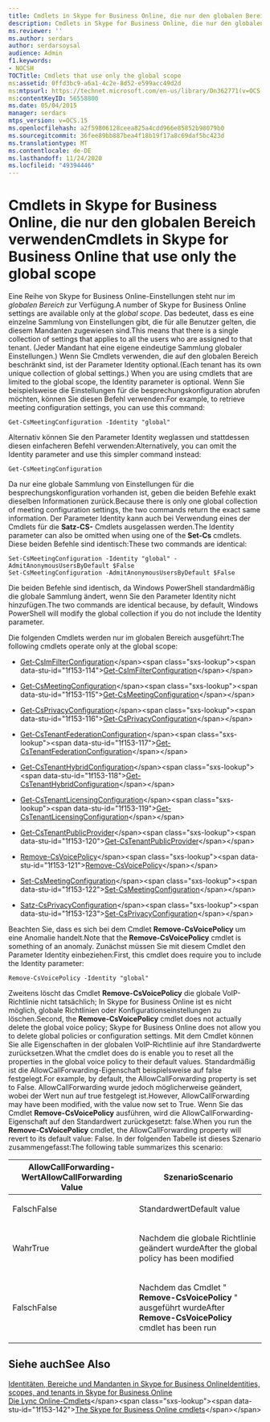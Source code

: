 ```yaml
---
title: Cmdlets in Skype for Business Online, die nur den globalen Bereich verwenden
description: Cmdlets in Skype for Business Online, die nur den globalen Bereich verwenden.
ms.reviewer: ''
ms.author: serdars
author: serdarsoysal
audience: Admin
f1.keywords:
- NOCSH
TOCTitle: Cmdlets that use only the global scope
ms:assetid: 0ffd3bc9-a6a1-4c2e-8d52-e599acc49d2d
ms:mtpsurl: https://technet.microsoft.com/en-us/library/Dn362771(v=OCS.15)
ms:contentKeyID: 56558800
ms.date: 05/04/2015
manager: serdars
mtps_version: v=OCS.15
ms.openlocfilehash: a2f59806128ceea825a4cdd966e85852b98079b0
ms.sourcegitcommit: 36fee89bb887bea4f18b19f17a8c69daf5bc423d
ms.translationtype: MT
ms.contentlocale: de-DE
ms.lasthandoff: 11/24/2020
ms.locfileid: "49394446"
---
```

# <a name="cmdlets-in-skype-for-business-online-that-use-only-the-global-scope"></a><span data-ttu-id="1f153-103">Cmdlets in Skype for Business Online, die nur den globalen Bereich verwenden</span><span class="sxs-lookup"><span data-stu-id="1f153-103">Cmdlets in Skype for Business Online that use only the global scope</span></span>

 


<span data-ttu-id="1f153-104">Eine Reihe von Skype for Business Online-Einstellungen steht nur im *globalen Bereich* zur Verfügung.</span><span class="sxs-lookup"><span data-stu-id="1f153-104">A number of Skype for Business Online settings are available only at the *global scope*.</span></span> <span data-ttu-id="1f153-105">Das bedeutet, dass es eine einzelne Sammlung von Einstellungen gibt, die für alle Benutzer gelten, die diesem Mandanten zugewiesen sind.</span><span class="sxs-lookup"><span data-stu-id="1f153-105">This means that there is a single collection of settings that applies to all the users who are assigned to that tenant.</span></span> <span data-ttu-id="1f153-106">(Jeder Mandant hat eine eigene eindeutige Sammlung globaler Einstellungen.) Wenn Sie Cmdlets verwenden, die auf den globalen Bereich beschränkt sind, ist der Parameter Identity optional.</span><span class="sxs-lookup"><span data-stu-id="1f153-106">(Each tenant has its own unique collection of global settings.) When you are using cmdlets that are limited to the global scope, the Identity parameter is optional.</span></span> <span data-ttu-id="1f153-107">Wenn Sie beispielsweise die Einstellungen für die besprechungskonfiguration abrufen möchten, können Sie diesen Befehl verwenden:</span><span class="sxs-lookup"><span data-stu-id="1f153-107">For example, to retrieve meeting configuration settings, you can use this command:</span></span>

    Get-CsMeetingConfiguration -Identity "global"

<span data-ttu-id="1f153-108">Alternativ können Sie den Parameter Identity weglassen und stattdessen diesen einfacheren Befehl verwenden:</span><span class="sxs-lookup"><span data-stu-id="1f153-108">Alternatively, you can omit the Identity parameter and use this simpler command instead:</span></span>

    Get-CsMeetingConfiguration

<span data-ttu-id="1f153-109">Da nur eine globale Sammlung von Einstellungen für die besprechungskonfiguration vorhanden ist, geben die beiden Befehle exakt dieselben Informationen zurück.</span><span class="sxs-lookup"><span data-stu-id="1f153-109">Because there is only one global collection of meeting configuration settings, the two commands return the exact same information.</span></span> <span data-ttu-id="1f153-110">Der Parameter Identity kann auch bei Verwendung eines der Cmdlets für die **Satz-CS-** Cmdlets ausgelassen werden.</span><span class="sxs-lookup"><span data-stu-id="1f153-110">The Identity parameter can also be omitted when using one of the **Set-Cs** cmdlets.</span></span> <span data-ttu-id="1f153-111">Diese beiden Befehle sind identisch:</span><span class="sxs-lookup"><span data-stu-id="1f153-111">These two commands are identical:</span></span>

    Set-CsMeetingConfiguration -Identity "global" -AdmitAnonymousUsersByDefault $False
    Set-CsMeetingConfiguration -AdmitAnonymousUsersByDefault $False

<span data-ttu-id="1f153-112">Die beiden Befehle sind identisch, da Windows PowerShell standardmäßig die globale Sammlung ändert, wenn Sie den Parameter Identity nicht hinzufügen.</span><span class="sxs-lookup"><span data-stu-id="1f153-112">The two commands are identical because, by default, Windows PowerShell will modify the global collection if you do not include the Identity parameter.</span></span>

<span data-ttu-id="1f153-113">Die folgenden Cmdlets werden nur im globalen Bereich ausgeführt:</span><span class="sxs-lookup"><span data-stu-id="1f153-113">The following cmdlets operate only at the global scope:</span></span>

  - <span data-ttu-id="1f153-114">[Get-CsImFilterConfiguration](https://technet.microsoft.com/library/gg398980\(v=ocs.15\))</span><span class="sxs-lookup"><span data-stu-id="1f153-114">[Get-CsImFilterConfiguration](https://technet.microsoft.com/library/gg398980\(v=ocs.15\))</span></span>

  - <span data-ttu-id="1f153-115">[Get-CsMeetingConfiguration](https://technet.microsoft.com/library/gg425875\(v=ocs.15\))</span><span class="sxs-lookup"><span data-stu-id="1f153-115">[Get-CsMeetingConfiguration](https://technet.microsoft.com/library/gg425875\(v=ocs.15\))</span></span>

  - <span data-ttu-id="1f153-116">[Get-CsPrivacyConfiguration](https://technet.microsoft.com/library/gg413002\(v=ocs.15\))</span><span class="sxs-lookup"><span data-stu-id="1f153-116">[Get-CsPrivacyConfiguration](https://technet.microsoft.com/library/gg413002\(v=ocs.15\))</span></span>

  - <span data-ttu-id="1f153-117">[Get-CsTenantFederationConfiguration](https://technet.microsoft.com/library/jj994072\(v=ocs.15\))</span><span class="sxs-lookup"><span data-stu-id="1f153-117">[Get-CsTenantFederationConfiguration](https://technet.microsoft.com/library/jj994072\(v=ocs.15\))</span></span>

  - <span data-ttu-id="1f153-118">[Get-CsTenantHybridConfiguration](https://technet.microsoft.com/library/jj994034\(v=ocs.15\))</span><span class="sxs-lookup"><span data-stu-id="1f153-118">[Get-CsTenantHybridConfiguration](https://technet.microsoft.com/library/jj994034\(v=ocs.15\))</span></span>

  - <span data-ttu-id="1f153-119">[Get-CsTenantLicensingConfiguration](https://technet.microsoft.com/library/dn362770\(v=ocs.15\))</span><span class="sxs-lookup"><span data-stu-id="1f153-119">[Get-CsTenantLicensingConfiguration](https://technet.microsoft.com/library/dn362770\(v=ocs.15\))</span></span>

  - <span data-ttu-id="1f153-120">[Get-CsTenantPublicProvider](https://technet.microsoft.com/library/jj994016\(v=ocs.15\))</span><span class="sxs-lookup"><span data-stu-id="1f153-120">[Get-CsTenantPublicProvider](https://technet.microsoft.com/library/jj994016\(v=ocs.15\))</span></span>

  - <span data-ttu-id="1f153-121">[Remove-CsVoicePolicy](https://technet.microsoft.com/library/gg398309\(v=ocs.15\))</span><span class="sxs-lookup"><span data-stu-id="1f153-121">[Remove-CsVoicePolicy](https://technet.microsoft.com/library/gg398309\(v=ocs.15\))</span></span>

  - <span data-ttu-id="1f153-122">[Set-CsMeetingConfiguration](https://technet.microsoft.com/library/gg398648\(v=ocs.15\))</span><span class="sxs-lookup"><span data-stu-id="1f153-122">[Set-CsMeetingConfiguration](https://technet.microsoft.com/library/gg398648\(v=ocs.15\))</span></span>

  - <span data-ttu-id="1f153-123">[Satz-CsPrivacyConfiguration](https://technet.microsoft.com/library/gg398484\(v=ocs.15\))</span><span class="sxs-lookup"><span data-stu-id="1f153-123">[Set-CsPrivacyConfiguration](https://technet.microsoft.com/library/gg398484\(v=ocs.15\))</span></span>

<span data-ttu-id="1f153-124">Beachten Sie, dass es sich bei dem Cmdlet **Remove-CsVoicePolicy** um eine Anomalie handelt.</span><span class="sxs-lookup"><span data-stu-id="1f153-124">Note that the **Remove-CsVoicePolicy** cmdlet is something of an anomaly.</span></span> <span data-ttu-id="1f153-125">Zunächst müssen Sie mit diesem Cmdlet den Parameter Identity einbeziehen:</span><span class="sxs-lookup"><span data-stu-id="1f153-125">First, this cmdlet does require you to include the Identity parameter:</span></span>

    Remove-CsVoicePolicy -Identity "global"

<span data-ttu-id="1f153-126">Zweitens löscht das Cmdlet **Remove-CsVoicePolicy** die globale VoIP-Richtlinie nicht tatsächlich; In Skype for Business Online ist es nicht möglich, globale Richtlinien oder Konfigurationseinstellungen zu löschen.</span><span class="sxs-lookup"><span data-stu-id="1f153-126">Second, the **Remove-CsVoicePolicy** cmdlet does not actually delete the global voice policy; Skype for Business Online does not allow you to delete global policies or configuration settings.</span></span> <span data-ttu-id="1f153-127">Mit dem Cmdlet können Sie alle Eigenschaften in der globalen VoIP-Richtlinie auf ihre Standardwerte zurücksetzen.</span><span class="sxs-lookup"><span data-stu-id="1f153-127">What the cmdlet does do is enable you to reset all the properties in the global voice policy to their default values.</span></span> <span data-ttu-id="1f153-128">Standardmäßig ist die AllowCallForwarding-Eigenschaft beispielsweise auf false festgelegt.</span><span class="sxs-lookup"><span data-stu-id="1f153-128">For example, by default, the AllowCallForwarding property is set to False.</span></span> <span data-ttu-id="1f153-129">AllowCallForwarding wurde jedoch möglicherweise geändert, wobei der Wert nun auf true festgelegt ist.</span><span class="sxs-lookup"><span data-stu-id="1f153-129">However, AllowCallForwarding may have been modified, with the value now set to True.</span></span> <span data-ttu-id="1f153-130">Wenn Sie das Cmdlet **Remove-CsVoicePolicy** ausführen, wird die AllowCallForwarding-Eigenschaft auf den Standardwert zurückgesetzt: false.</span><span class="sxs-lookup"><span data-stu-id="1f153-130">When you run the **Remove-CsVoicePolicy** cmdlet, the AllowCallForwarding property will revert to its default value: False.</span></span> <span data-ttu-id="1f153-131">In der folgenden Tabelle ist dieses Szenario zusammengefasst:</span><span class="sxs-lookup"><span data-stu-id="1f153-131">The following table summarizes this scenario:</span></span>


<table>
<colgroup>
<col style="width: 50%" />
<col style="width: 50%" />
</colgroup>
<thead>
<tr class="header">
<th><span data-ttu-id="1f153-132">AllowCallForwarding-Wert</span><span class="sxs-lookup"><span data-stu-id="1f153-132">AllowCallForwarding Value</span></span></th>
<th><span data-ttu-id="1f153-133">Szenario</span><span class="sxs-lookup"><span data-stu-id="1f153-133">Scenario</span></span></th>
</tr>
</thead>
<tbody>
<tr class="odd">
<td><p><span data-ttu-id="1f153-134">Falsch</span><span class="sxs-lookup"><span data-stu-id="1f153-134">False</span></span></p></td>
<td><p><span data-ttu-id="1f153-135">Standardwert</span><span class="sxs-lookup"><span data-stu-id="1f153-135">Default value</span></span></p></td>
</tr>
<tr class="even">
<td><p><span data-ttu-id="1f153-136">Wahr</span><span class="sxs-lookup"><span data-stu-id="1f153-136">True</span></span></p></td>
<td><p><span data-ttu-id="1f153-137">Nachdem die globale Richtlinie geändert wurde</span><span class="sxs-lookup"><span data-stu-id="1f153-137">After the global policy has been modified</span></span></p></td>
</tr>
<tr class="odd">
<td><p><span data-ttu-id="1f153-138">Falsch</span><span class="sxs-lookup"><span data-stu-id="1f153-138">False</span></span></p></td>
<td><p><span data-ttu-id="1f153-139">Nachdem das Cmdlet " <strong>Remove-CsVoicePolicy</strong> " ausgeführt wurde</span><span class="sxs-lookup"><span data-stu-id="1f153-139">After <strong>Remove-CsVoicePolicy</strong> cmdlet has been run</span></span></p></td>
</tr>
</tbody>
</table>


## <a name="see-also"></a><span data-ttu-id="1f153-140">Siehe auch</span><span class="sxs-lookup"><span data-stu-id="1f153-140">See Also</span></span>


[<span data-ttu-id="1f153-141">Identitäten, Bereiche und Mandanten in Skype for Business Online</span><span class="sxs-lookup"><span data-stu-id="1f153-141">Identities, scopes, and tenants in Skype for Business Online</span></span>](identities-scopes-and-tenants-in-skype-for-business-online.md)  
<span data-ttu-id="1f153-142">[Die Lync Online-Cmdlets](https://technet.microsoft.com/library/dn362817\(v=ocs.15\))</span><span class="sxs-lookup"><span data-stu-id="1f153-142">[The Skype for Business Online cmdlets](https://technet.microsoft.com/library/dn362817\(v=ocs.15\))</span></span>


